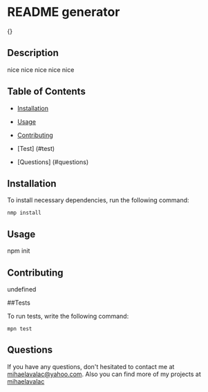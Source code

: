  # README generator
  {}

  ## Description

  nice nice nice nice nice

  ## Table of Contents
  
  * [Installation](#installation)
  
  * [Usage](#usage)
  
  * [Contributing](#contributing)
  
  * [Test] (#test)
  
  * [Questions] (#questions)
  
  ## Installation 
  
  To install necessary dependencies, run the following command:
  
  ```
  nmp install
  ```
  
  ## Usage
  npm init
  
  ## Contributing
  
  undefined
  
  ##Tests
  
  To run tests, write the following command:
  ```
  mpn test
  ```
  ## Questions

  If you have any questions, don't hesitated to contact me at  mihaelavalac@yahoo.com. Also you can find more of my projects at [mihaelavalac](https://github.com/mihaelavalac/)

  